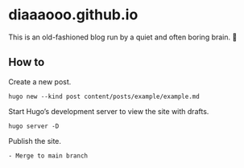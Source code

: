 # diaaaooo.github.io

This is an old-fashioned blog run by a quiet and often boring brain. 🐶

## How to
Create a new post.
```
hugo new --kind post content/posts/example/example.md
```

Start Hugo’s development server to view the site with drafts.
```
hugo server -D
```

Publish the site.
```
- Merge to main branch
```